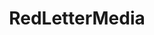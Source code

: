 ---
title: RedLetterMedia
crosslinks:
- livven
- moviescirclejerk
- movies
- StarWars
- gatekeeping
- ShitRedditSays
- DC_Cinematic
- AskReddit
- JonTron
- moviedicks
- startrek
- autotldr
- FanTheories
- nfffffffluuuuuuuuuuuu
- PrequelMemes
- criterion
- YMS
- HailCorporate
- flicks
- itsaunixsystem
---